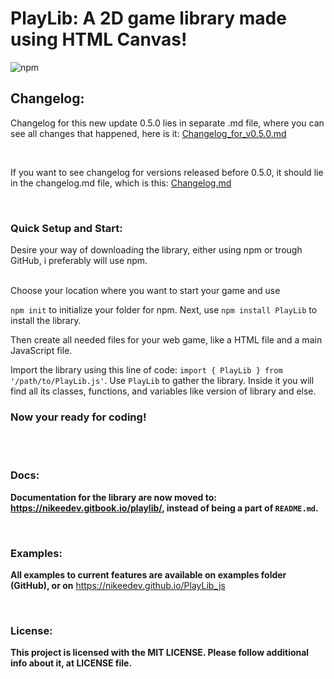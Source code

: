 # **PlayLib**: A 2D game library made using HTML Canvas!
![npm](https://img.shields.io/npm/v/playlib?color=Green&label=Current%20package%20version&style=flat-square)

## Changelog:

Changelog for this new update 0.5.0 lies in separate .md file, where you can see all changes that happened, here is it: [Changelog_for_v0.5.0.md](Changelog_for_v0.5.0.md)

<br>

If you want to see changelog for versions released before 0.5.0, it should lie in the changelog.md file, which is this: [Changelog.md](Changelog.md)

<br>

### Quick Setup and Start:

Desire your way of downloading the library, either using npm or trough GitHub, i preferably  will use npm.


<br>
Choose your location where you want to start your game and use

`npm init`
 to initialize your folder for npm.
 Next, use `npm install PlayLib` to install the library.

 Then create all needed files for your web game, like a HTML file and a main JavaScript file. 

Import the library using this line of code: `import { PlayLib } from '/path/to/PlayLib.js'`. Use `PlayLib` to gather the library. Inside it you will find all its classes, functions, and variables like version of library and else.

### Now your ready for coding!

<br>
   
<br>

### Docs:

**Documentation for the library are now moved to: https://nikeedev.gitbook.io/playlib/, instead of being a part of `README.md`.**

<br>

### Examples:
**All examples to current features are available on examples folder (GitHub), or on** https://nikeedev.github.io/PlayLib_js

<br>

<!---
### Features:

**A game library making website games that implements Canvas API, and has many useful functions and classes. Will be added more functions and features further!**

**Classes:**
 - ```ts 
    var name = new GameLib.Rect(position: Vector2, size: Size, screenSize: Size);
   ```
   - Rect class draws you a rectangle into the canvas, you can change its position, size, and current screen size( for it to work )

<br>

- ```ts 
   var name = new GameLib.Text(text: string, position: Vector2, screenSize: Size);
  ```
  - Text class draws you a text block into the canvas, you can change its text, position and current screen size( for it to work )

<br>

- ```ts
   var name = new GameLib.Vector2(x: number, y: number);
  ```
  - Vector2 class for position for other classes. Can be used without the drawing classes.
  
<br>

- ```ts
   var name = new GameLib.Size(width: number, height: number);
  ```
  - Size class for sizing numbers for other classes. Can be used without the drawing classes.
  
<br> 

- ```ts
   var name = new GameLib.Sprite(imageSrc: string, position: Vector2, ScreenSize: Size);
  ```
  - Sprite class draws a sprite/image into canvas, you can change its source location of image, position and current screen size( for it to work ). You must first initialize sprite, before you can draw it.
  
<br>

- ```ts
   var name = new GameLib.Sound();
  ```
  - Sound class makes it easy to play audio on your app/game!

<br>
--->
### License:

**This project is licensed with the MIT LICENSE. Please follow additional info about it, at LICENSE file.**

